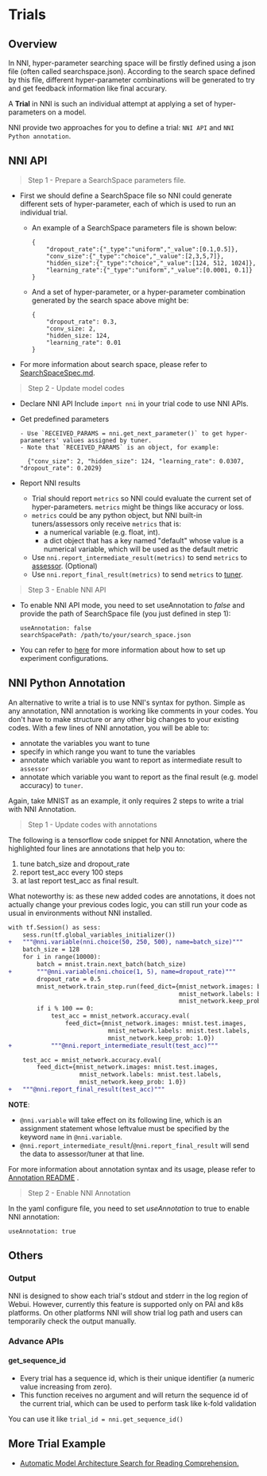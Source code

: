 # Trials

## Overview

In NNI, hyper-parameter searching space will be firstly defined using a json file (often called searchspace.json). According to the search space defined by this file, different hyper-parameter combinations will be generated to try and get feedback information like final accurary.

A **Trial** in NNI is such an individual attempt at applying a set of hyper-parameters on a model. 



NNI provide two approaches for you to define a trial: `NNI API` and `NNI Python annotation`.

## NNI API
> Step 1 - Prepare a SearchSpace parameters file. 

- First we should define a SearchSpace file so NNI could generate different sets of hyper-parameter, each of which is used to run an individual trial.

  - An example of a SearchSpace parameters file is shown below: 
    ```
    {
        "dropout_rate":{"_type":"uniform","_value":[0.1,0.5]},
        "conv_size":{"_type":"choice","_value":[2,3,5,7]},
        "hidden_size":{"_type":"choice","_value":[124, 512, 1024]},
        "learning_rate":{"_type":"uniform","_value":[0.0001, 0.1]}
    }
    ```

  - And a set of hyper-parameter, or a hyper-parameter combination generated by the search space above might be:
    ```
    {
        "dropout_rate": 0.3,
        "conv_size: 2,
        "hidden_size: 124,
        "learning_rate": 0.01
    }
    ```

- For more information about search space, please refer to [SearchSpaceSpec.md](SearchSpaceSpec.md).

> Step 2 - Update model codes

- Declare NNI API
    Include `import nni` in your trial code to use NNI APIs. 

- Get predefined parameters
    
      - Use `RECEIVED_PARAMS = nni.get_next_parameter()` to get hyper-parameters' values assigned by tuner.
      - Note that `RECEIVED_PARAMS` is an object, for example: 

        {"conv_size": 2, "hidden_size": 124, "learning_rate": 0.0307, "dropout_rate": 0.2029}

- Report NNI results

   - Trial should report `metrics` so NNI could evaluate the current set of hyper-parameters. `metrics` might be things like accuracy or loss.
   - `metrics` could be any python object, but NNI built-in tuners/assessors only receive `metrics` that is:
     - a numerical variable (e.g. float, int).
     - a dict object that has a key named "default" whose value is a numerical variable, which will be used as the default metric
   - Use `nni.report_intermediate_result(metrics)` to send `metrics` to [assessor](Assessors.md). (Optional)
   - Use `nni.report_final_result(metrics)` to send `metrics` to [tuner](Tuners.md). 



> Step 3 - Enable NNI API

- To enable NNI API mode, you need to set useAnnotation to *false* and provide the path of SearchSpace file (you just defined in step 1):

    ```
    useAnnotation: false
    searchSpacePath: /path/to/your/search_space.json
    ```

- You can refer to [here](ExperimentConfig.md) for more information about how to set up experiment configurations.


## NNI Python Annotation

An alternative to write a trial is to use NNI's syntax for python. Simple as any annotation, NNI annotation is working like comments in your codes. You don't have to make structure or any other big changes to your existing codes. With a few lines of NNI annotation, you will be able to:

* annotate the variables you want to tune 
* specify in which range you want to tune the variables
* annotate which variable you want to report as intermediate result to `assessor`
* annotate which variable you want to report as the final result (e.g. model accuracy) to `tuner`. 

Again, take MNIST as an example, it only requires 2 steps to write a trial with NNI Annotation.

> Step 1 - Update codes with annotations 

The following is a tensorflow code snippet for NNI Annotation, where the highlighted four lines are annotations that help you to: 
  1. tune batch\_size and dropout\_rate
  2. report test\_acc every 100 steps
  3. at last report test\_acc as final result.

What noteworthy is: as these new added codes are annotations, it does not actually change your previous codes logic, you can still run your code as usual in environments without NNI installed.

```diff
with tf.Session() as sess:
    sess.run(tf.global_variables_initializer())
+   """@nni.variable(nni.choice(50, 250, 500), name=batch_size)"""
    batch_size = 128
    for i in range(10000):
        batch = mnist.train.next_batch(batch_size)
+       """@nni.variable(nni.choice(1, 5), name=dropout_rate)"""
        dropout_rate = 0.5
        mnist_network.train_step.run(feed_dict={mnist_network.images: batch[0],
                                                mnist_network.labels: batch[1],
                                                mnist_network.keep_prob: dropout_rate})
        if i % 100 == 0:
            test_acc = mnist_network.accuracy.eval(
                feed_dict={mnist_network.images: mnist.test.images,
                            mnist_network.labels: mnist.test.labels,
                            mnist_network.keep_prob: 1.0})
+           """@nni.report_intermediate_result(test_acc)"""

    test_acc = mnist_network.accuracy.eval(
        feed_dict={mnist_network.images: mnist.test.images,
                    mnist_network.labels: mnist.test.labels,
                    mnist_network.keep_prob: 1.0})
+   """@nni.report_final_result(test_acc)"""
```

**NOTE**: 
- `@nni.variable` will take effect on its following line, which is an assignment statement whose leftvalue must be specified by the keyword `name` in `@nni.variable`.
- `@nni.report_intermediate_result`/`@nni.report_final_result` will send the data to assessor/tuner at that line. 

For more information about annotation syntax and its usage, please refer to [Annotation README](../tools/nni_annotation/README.md) . 


>Step 2 - Enable NNI Annotation

In the yaml configure file, you need to set *useAnnotation* to true to enable NNI annotation:
```
useAnnotation: true
```

## Others

### Output

NNI is designed to show each trial's stdout and stderr in the log region of Webui. However, currently this feature is supported only on PAI and k8s platforms. On other platforms NNI will show trial log path and users can temporarily check the output manually.

### Advance APIs

#### get_sequence_id

- Every trial has a sequence id, which is their unique identifier (a numeric value increasing from zero).
- This function receives no argument and will return the sequence id of the current trial, which can be used to perform task like k-fold validation

You can use it like `trial_id = nni.get_sequence_id()`

## More Trial Example
* [Automatic Model Architecture Search for Reading Comprehension.](../examples/trials/ga_squad/README.md)
